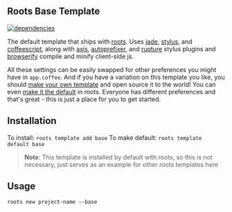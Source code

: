 Roots Base Template
-------------------

[![dependencies](https://david-dm.org/roots-dev/base.png)](https://david-dm.org/roots-dev/base)

The default template that ships with [roots](https://github.com/jenius/roots). Uses [jade](https://github.com/visionmedia/jade), [stylus](https://github.com/learnboost/stylus), and [coffeescript](https://github.com/jashkenas/coffee-script), along with [axis](https://github.com/jenius/axis), [autoprefixer](https://github.com/jenius/autoprefixer-stylus), and [rupture](https://github.com/jenius/rupture) stylus plugins and [browserify](https://github.com/substack/node-browserify) compile and minify client-side js.

All these settings can be easily swapped for other preferences you might have in `app.coffee`. And if you have a variation on this template you like, you should [make your own template](#) and open source it to the world! You can even [make it the default](#) in roots. Everyone has different preferences and that's great - this is just a place for you to get started.

Installation
------------

To install: `roots template add base`
To make default: `roots template default base`

> **Note**: This template is installed by default with roots, so this is not necessary, just serves as an example for other roots templates here

Usage
-----

`roots new project-name --base`
